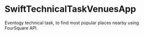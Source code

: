 # SwiftTechnicalTaskVenuesApp
Eventogy technical task, to find most popular places nearby using FourSquare API.
